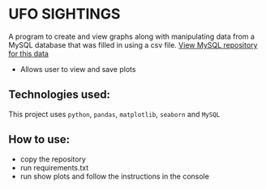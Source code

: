 # UFO SIGHTINGS

A program to create and view graphs along with manipulating data from a MySQL database
that was filled in using a csv file. [View MySQL repository for this data](https://github.com/RohrbachMatthew/ufo-data)
- Allows user to view and save plots

## Technologies used: <br>
This project uses `python`, `pandas`, `matplotlib`, `seaborn` and `MySQL`

## How to use: <br>
- copy the repository
- run requirements.txt 
- run show plots and follow the instructions in the console
